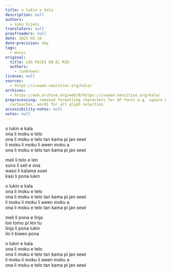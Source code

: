 ```yaml
---
title: o lukin e kala
description: null
authors:
  - soko Sijeni
translators: null
proofreaders: null
date: 2025-02-16
date-precision: day
tags:
  - music
original:
  title: LOS PECES EN EL RIO
  authors:
    - (unknown)
license: null
sources:
  - https://ivaaan.neocities.org/kala/
archives:
  - https://web.archive.org/web/0/https://ivaaan.neocities.org/kala/
preprocessing: removed formatting characters for SP fonts e.g. square brackets for
  cartouches, word1 for alt glyph selection
accessibility-notes: null
notes: null
---
```


o lukin e kala  
ona li moku e telo  
ona li moku e telo tan kama pi jan sewi  
li moku li moku li awen moku a  
ona li moku e telo tan kama pi jan sewi

meli li telo e len  
suno li seli e ona  
waso li kalama suwi  
kasi li pona lukin

o lukin e kala  
ona li moku e telo  
ona li moku e telo tan kama pi jan sewi  
li moku li moku li awen moku a  
ona li moku e telo tan kama pi jan sewi

meli li pona e linja  
lon tomo pi len tu  
linja li pona lukin  
ilo li kiwen pona

o lukin e kala  
ona li moku e telo  
ona li moku e telo tan kama pi jan sewi  
li moku li moku li awen moku a  
ona li moku e telo tan kama pi jan sewi